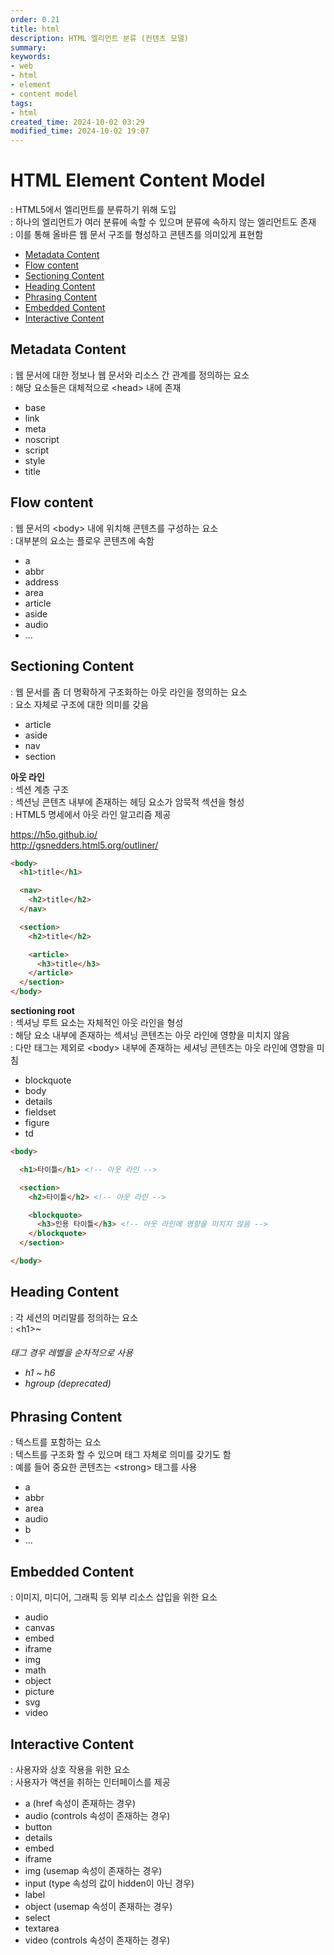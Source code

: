 ```yaml
---
order: 0.21
title: html
description: HTML 엘리먼트 분류 (컨텐츠 모델)
summary:
keywords:
- web
- html
- element
- content model
tags:
- html
created_time: 2024-10-02 03:29
modified_time: 2024-10-02 19:07
---
```


# HTML Element Content Model
: HTML5에서 엘리먼트를 분류하기 위해 도입  
: 하나의 엘리먼트가 여러 분류에 속할 수 있으며 분류에 속하지 않는 엘리먼트도 존재  
: 이를 통해 올바른 웹 문서 구조를 형성하고 콘텐츠를 의미있게 표현함  

- [Metadata Content](#metadata-content)
- [Flow content](#flow-content)
- [Sectioning Content](#sectioning-content)
- [Heading Content](#heading-content)
- [Phrasing Content](#phrasing-content)
- [Embedded Content](#embedded-content)
- [Interactive Content](#interactive-content)



## Metadata Content  
: 웹 문서에 대한 정보나 웹 문서와 리소스 간 관계를 정의하는 요소  
: 해당 요소들은 대체적으로 \<head> 내에 존재  

- base
- link
- meta
- noscript
- script
- style
- title



## Flow content  
: 웹 문서의 \<body> 내에 위치해 콘텐츠를 구성하는 요소  
: 대부분의 요소는 플로우 콘텐츠에 속함  

- a
- abbr
- address
- area
- article
- aside
- audio
- ...



## Sectioning Content
: 웹 문서를 좀 더 명확하게 구조화하는 아웃 라인을 정의하는 요소  
: 요소 자체로 구조에 대한 의미를 갖음  

- article
- aside
- nav
- section


**아웃 라인**  
: 섹션 계층 구조  
: 섹션닝 콘텐츠 내부에 존재하는 헤딩 요소가 암묵적 섹션을 형성  
: HTML5 명세에서 아웃 라인 알고리즘 제공  

https://h5o.github.io/  
http://gsnedders.html5.org/outliner/  


```html
<body>
  <h1>title</h1>

  <nav>
    <h2>title</h2>
  </nav>

  <section>
    <h2>title</h2>

    <article>
      <h3>title</h3>
    </article>
  </section>
</body>
```


**sectioning root**  
: 섹셔닝 루트 요소는 자체적인 아웃 라인을 형성  
: 해당 요소 내부에 존재하는 섹셔닝 콘텐츠는 아웃 라인에 영향을 미치지 않음  
: 다만 <body> 태그는 제외로 \<body> 내부에 존재하는 세셔닝 콘텐츠는 아웃 라인에 영향을 미침

- blockquote
- body
- details
- fieldset
- figure
- td

```html
<body>

  <h1>타이틀</h1> <!-- 아웃 라인 -->

  <section>
    <h2>타이틀</h2> <!-- 아웃 라인 -->

    <blockquote>
      <h3>인용 타이틀</h3> <!-- 아웃 라인에 영향을 미치지 않음 -->
    </blockquote>
  </section>

</body>
```



## Heading Content  
: 각 세션의 머리말를 정의하는 요소  
: \<h1>~<h6> 태그 경우 레벨을 순차적으로 사용  

- h1 ~ h6
- hgroup (deprecated)



## Phrasing Content  
: 텍스트를 포함하는 요소  
: 텍스트를 구조화 할 수 있으며 태그 자체로 의미를 갖기도 함  
: 예를 들어 중요한 콘텐츠는 \<strong> 태그를 사용

- a
- abbr
- area
- audio
- b
- ...



## Embedded Content  
: 이미지, 미디어, 그래픽 등 외부 리소스 삽입을 위한 요소  

- audio
- canvas
- embed
- iframe
- img
- math
- object
- picture
- svg
- video



## Interactive Content  
: 사용자와 상호 작용을 위한 요소  
: 사용자가 액션을 취하는 인터페이스를 제공  

- a (href 속성이 존재하는 경우)
- audio (controls 속성이 존재하는 경우)
- button
- details
- embed
- iframe
- img (usemap 속성이 존재하는 경우)
- input (type 속성의 값이 hidden이 아닌 경우)
- label
- object (usemap 속성이 존재하는 경우)
- select
- textarea
- video (controls 속성이 존재하는 경우)